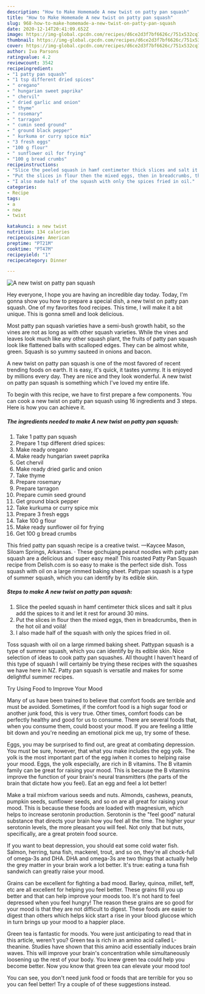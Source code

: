 ```yaml
---
description: "How to Make Homemade A new twist on patty pan squash"
title: "How to Make Homemade A new twist on patty pan squash"
slug: 968-how-to-make-homemade-a-new-twist-on-patty-pan-squash
date: 2020-12-14T20:41:09.652Z
image: https://img-global.cpcdn.com/recipes/d6ce2d3f7bf6626c/751x532cq70/a-new-twist-on-patty-pan-squash-recipe-main-photo.jpg
thumbnail: https://img-global.cpcdn.com/recipes/d6ce2d3f7bf6626c/751x532cq70/a-new-twist-on-patty-pan-squash-recipe-main-photo.jpg
cover: https://img-global.cpcdn.com/recipes/d6ce2d3f7bf6626c/751x532cq70/a-new-twist-on-patty-pan-squash-recipe-main-photo.jpg
author: Iva Parsons
ratingvalue: 4.2
reviewcount: 3542
recipeingredient:
- "1 patty pan squash"
- "1 tsp different dried spices"
- " oregano"
- " hungarian sweet paprika"
- " chervil"
- " dried garlic and onion"
- " thyme"
- " rosemary"
- " tarragon"
- " cumin seed ground"
- " ground black pepper"
- " kurkuma or curry spice mix"
- "3 fresh eggs"
- "100 g flour"
- " sunflower oil for frying"
- "100 g bread crumbs"
recipeinstructions:
- "Slice the peeled squash in hamf centimeter thick slices and salt it plus add the spices to it and let it rest for around 30 mins."
- "Put the slices in flour then the mixed eggs, then in breadcrumbs, then in the hot oil and voilá!"
- "I also made half of the squash with only the spices fried in oil."
categories:
- Recipe
tags:
- a
- new
- twist

katakunci: a new twist 
nutrition: 134 calories
recipecuisine: American
preptime: "PT21M"
cooktime: "PT47M"
recipeyield: "1"
recipecategory: Dinner

---
```



![A new twist on patty pan squash](https://img-global.cpcdn.com/recipes/d6ce2d3f7bf6626c/751x532cq70/a-new-twist-on-patty-pan-squash-recipe-main-photo.jpg)

Hey everyone, I hope you are having an incredible day today. Today, I'm gonna show you how to prepare a special dish, a new twist on patty pan squash. One of my favorites food recipes. This time, I will make it a bit unique. This is gonna smell and look delicious.

Most patty pan squash varieties have a semi-bush growth habit, so the vines are not as long as with other squash varieties. While the vines and leaves look much like any other squash plant, the fruits of patty pan squash look like flattened balls with scalloped edges. They can be almost white, green. Squash is so yummy sauteed in onions and bacon.

A new twist on patty pan squash is one of the most favored of recent trending foods on earth. It is easy, it's quick, it tastes yummy. It is enjoyed by millions every day. They are nice and they look wonderful. A new twist on patty pan squash is something which I've loved my entire life.


To begin with this recipe, we have to first prepare a few components. You can cook a new twist on patty pan squash using 16 ingredients and 3 steps. Here is how you can achieve it.

<!--inarticleads1-->

##### The ingredients needed to make A new twist on patty pan squash:

1. Take 1 patty pan squash
1. Prepare 1 tsp different dried spices:
1. Make ready  oregano
1. Make ready  hungarian sweet paprika
1. Get  chervil
1. Make ready  dried garlic and onion
1. Take  thyme
1. Prepare  rosemary
1. Prepare  tarragon
1. Prepare  cumin seed ground
1. Get  ground black pepper
1. Take  kurkuma or curry spice mix
1. Prepare 3 fresh eggs
1. Take 100 g flour
1. Make ready  sunflower oil for frying
1. Get 100 g bread crumbs


This fried patty pan squash recipe is a creative twist. —Kaycee Mason, Siloam Springs, Arkansas. · These gochujang peanut noodles with patty pan squash are a delicious and super easy meal! This roasted Patty Pan Squash recipe from Delish.com is so easy to make is the perfect side dish. Toss squash with oil on a large rimmed baking sheet. Pattypan squash is a type of summer squash, which you can identify by its edible skin. 

<!--inarticleads2-->

##### Steps to make A new twist on patty pan squash:

1. Slice the peeled squash in hamf centimeter thick slices and salt it plus add the spices to it and let it rest for around 30 mins.
1. Put the slices in flour then the mixed eggs, then in breadcrumbs, then in the hot oil and voilá!
1. I also made half of the squash with only the spices fried in oil.


Toss squash with oil on a large rimmed baking sheet. Pattypan squash is a type of summer squash, which you can identify by its edible skin. Nice selection of ideas to cook patty pan squashes. All thought I haven&#39;t heard of this type of squash I will certainly be trying these recipes with the squashes we have here in NZ. Patty pan squash is versatile and makes for some delightful summer recipes. 

Try Using Food to Improve Your Mood


Many of us have been trained to believe that comfort foods are terrible and must be avoided. Sometimes, if the comfort food is a high sugar food or another junk food, this is very true. Other times, comfort foods can be perfectly healthy and good for us to consume. There are several foods that, when you consume them, could boost your mood. If you are feeling a little bit down and you're needing an emotional pick me up, try some of these.

Eggs, you may be surprised to find out, are great at combating depression. You must be sure, however, that what you make includes the egg yolk. The yolk is the most important part of the egg iwhen it comes to helping raise your mood. Eggs, the yolk especially, are rich in B vitamins. The B vitamin family can be great for raising your mood. This is because the B vitamins improve the function of your brain's neural transmitters (the parts of the brain that dictate how you feel). Eat an egg and feel a lot better!

Make a trail mixfrom various seeds and nuts. Almonds, cashews, peanuts, pumpkin seeds, sunflower seeds, and so on are all great for raising your mood. This is because these foods are loaded with magnesium, which helps to increase serotonin production. Serotonin is the "feel good" natural substance that directs your brain how you feel all the time. The higher your serotonin levels, the more pleasant you will feel. Not only that but nuts, specifically, are a great protein food source.

If you want to beat depression, you should eat some cold water fish. Salmon, herring, tuna fish, mackerel, trout, and so on, they're all chock-full of omega-3s and DHA. DHA and omega-3s are two things that actually help the grey matter in your brain work a lot better. It's true: eating a tuna fish sandwich can greatly raise your mood. 

Grains can be excellent for fighting a bad mood. Barley, quinoa, millet, teff, etc are all excellent for helping you feel better. These grains fill you up better and that can help improve your moods too. It's not hard to feel depressed when you feel hungry! The reason these grains are so good for your mood is that they are not difficult to digest. These foods are easier to digest than others which helps kick start a rise in your blood glucose which in turn brings up your mood to a happier place.

Green tea is fantastic for moods. You were just anticipating to read that in this article, weren't you? Green tea is rich in an amino acid called L-theanine. Studies have shown that this amino acid essentially induces brain waves. This will improve your brain's concentration while simultaneously loosening up the rest of your body. You knew green tea could help you become better. Now you know that green tea can elevate your mood too!

You can see, you don't need junk food or foods that are terrible for you so you can feel better! Try  a  couple of  of  these  suggestions  instead.

